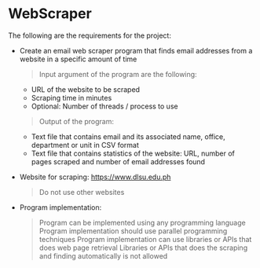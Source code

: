 # WebScraper
The following are the requirements for the project:

- Create an email web scraper program that finds email addresses from a website in a specific amount of time
  > Input argument of the program are the following:
    - URL of the website to be scraped
    - Scraping time in minutes
    - Optional: Number of threads / process to use
  > Output of the program:
    - Text file that contains email and its associated name, office, department or unit in CSV format
    - Text file that contains statistics of the website: URL, number of pages scraped and number of email addresses found

- Website for scraping: https://www.dlsu.edu.ph
  > Do not use other websites
  
- Program implementation:
  > Program can be implemented using any programming language
  > Program implementation should use parallel programming techniques
  > Program implementation can use libraries or APIs that does web page retrieval
  > Libraries or APIs that does the scraping and finding automatically is not allowed
